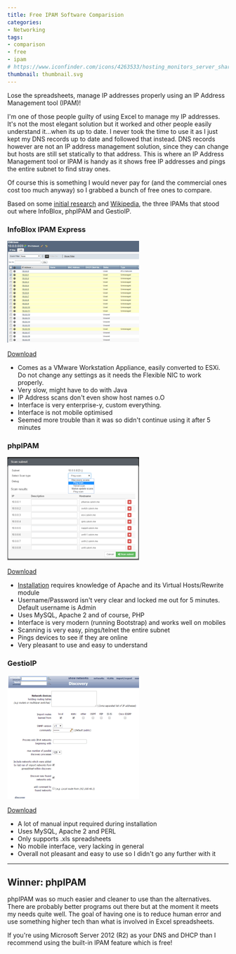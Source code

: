 ```yaml
---
title: Free IPAM Software Comparision
categories:
- Networking
tags:
- comparison
- free
- ipam
# https://www.iconfinder.com/icons/4263533/hosting_monitors_server_shared_web_icon
thumbnail: thumbnail.svg
---
```


Lose the spreadsheets, manage IP addresses properly using an IP Address Management tool (IPAM)!

<!-- more -->

I'm one of those people guilty of using Excel to manage my IP addresses. It's not the most elegant solution but it worked and other people easily understand it...when its up to date. I never took the time to use it as I just kept my DNS records up to date and followed that instead. DNS records however are not an IP address management solution, since they can change but hosts are still set statically to that address. This is where an IP Address Management tool or IPAM is handy as it shows free IP addresses and pings the entire subnet to find stray ones.

Of course this is something I would never pay for (and the commercial ones cost too much anyway) so I grabbed a bunch of free ones to compare.

Based on some [initial research](https://www.reddit.com/) and [Wikipedia](https://en.wikipedia.org/wiki/IP_address_management), the three IPAMs that stood out where InfoBlox, phpIPAM and GestioIP.

### InfoBlox IPAM Express

![infoblox](infoblox-300x231.png)

[Download](https://www.infoblox.com/downloads/software/ip-address-management-freeware)

* Comes as a VMware Workstation Appliance, easily converted to ESXi. Do not change any settings as it needs the Flexible NIC to work properly.
* Very slow, might have to do with Java
* IP Address scans don't even show host names o.O
* Interface is very enterprise-y, custom everything.
* Interface is not mobile optimised
* Seemed more trouble than it was so didn't continue using it after 5 minutes

### phpIPAM

![ipam](ipam-300x234.png)

[Download](http://phpipam.net/documents/download-phpipam/)

* [Installation](http://frankhinek.com/how-to-setup-phpipam-on-ubuntu-14-04/) requires knowledge of Apache and its Virtual Hosts/Rewrite module
* Username/Password isn't very clear and locked me out for 5 minutes. Default username is Admin
* Uses MySQL, Apache 2 and of course, PHP
* Interface is very modern (running Bootstrap) and works well on mobiles
* Scanning is very easy, pings/telnet the entire subnet
* Pings devices to see if they are online
* Very pleasant to use and easy to understand

### GestioIP

![gestio](gestio-300x281.png)

[Download](http://sourceforge.net/projects/gestioip/)

* A lot of manual input required during installation
* Uses MySQL, Apache 2 and PERL
* Only supports .xls spreadsheets
* No mobile interface, very lacking in general
* Overall not pleasant and easy to use so I didn't go any further with it

--------------------------------

## Winner: phpIPAM

phpIPAM was so much easier and cleaner to use than the alternatives. There are probably better programs out there but at the moment it meets my needs quite well. The goal of having one is to reduce human error and use something higher tech than what is involved in Excel spreadsheets.

If you're using Microsoft Server 2012 (R2) as your DNS and DHCP than I recommend using the built-in IPAM feature which is free!
